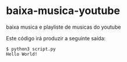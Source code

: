 # baixa-musica-youtube
baixa musica e playliste de musicas do youtube 

Este código irá produzir a seguinte saída:

```console
$ python3 script.py
Hello World!
